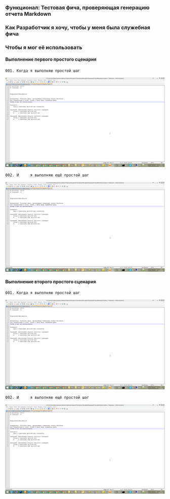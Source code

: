 ### Функционал: Тестовая фича, проверяющая генерацию отчета Markdown
### Как Разработчик я хочу, чтобы у меня была служебная фича
### Чтобы я мог её использовать
#### Выполнение первого простого сценария

	001. Когда я выполняю простой шаг
<img src=ФичаДляПроверкиОтчетаMarkdown/ФичаДляПроверкиОтчетаMarkdown_1_Выполнение_первого_простого_сц_001.png>

	002. И     я выполняю ещё простой шаг
<img src=ФичаДляПроверкиОтчетаMarkdown/ФичаДляПроверкиОтчетаMarkdown_2_Выполнение_первого_простого_сц_002.png>

#### Выполнение второго простого сценария

	001. Когда я выполняю простой шаг
<img src=ФичаДляПроверкиОтчетаMarkdown/ФичаДляПроверкиОтчетаMarkdown_3_Выполнение_второго_простого_сц_001.png>

	002. И     я выполняю ещё простой шаг
<img src=ФичаДляПроверкиОтчетаMarkdown/ФичаДляПроверкиОтчетаMarkdown_4_Выполнение_второго_простого_сц_002.png>
